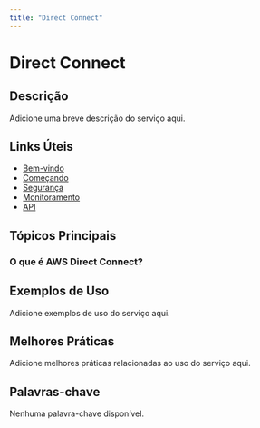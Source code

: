 ```yaml
---
title: "Direct Connect"
---
```


# Direct Connect

## Descrição

Adicione uma breve descrição do serviço aqui.

## Links Úteis

- [Bem-vindo](https://docs.aws.amazon.com/directconnect/latest/UserGuide/Welcome.html)
- [Começando](https://docs.aws.amazon.com/directconnect/latest/UserGuide/GettingStarted.html)
- [Segurança](https://docs.aws.amazon.com/directconnect/latest/UserGuide/Security.html)
- [Monitoramento](https://docs.aws.amazon.com/directconnect/latest/UserGuide/Monitoring.html)
- [API](https://docs.aws.amazon.com/directconnect/latest/UserGuide/API.html)

## Tópicos Principais

### O que é AWS Direct Connect?

## Exemplos de Uso

Adicione exemplos de uso do serviço aqui.

## Melhores Práticas

Adicione melhores práticas relacionadas ao uso do serviço aqui.

## Palavras-chave

Nenhuma palavra-chave disponível.
